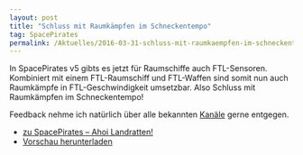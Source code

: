```yaml
---
layout: post
title: "Schluss mit Raumkämpfen im Schneckentempo"
tag: SpacePirates
permalink: /Aktuelles/2016-03-31-schluss-mit-raumkaempfen-im-schneckentempo-spacepirates
---
```


In SpacePirates v5 gibts es jetzt für Raumschiffe auch FTL-Sensoren. Kombiniert mit einem FTL-Raumschiff und FTL-Waffen sind somit nun auch Raumkämpfe in FTL-Geschwindigkeit umsetzbar. Also Schluss mit Raumkämpfen im Schneckentempo!

Feedback nehme ich natürlich über alle bekannten [Kanäle](https://spacepirates.jcgames.de/Kontakt) gerne entgegen.

- [zu SpacePirates &ndash; Ahoi Landratten!](https://spacepirates.jcgames.de/Spielregeln/)
- [Vorschau herunterladen](https://spacepirates.jcgames.de/Publikationen/)
